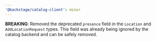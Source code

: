 ```yaml
---
'@backstage/catalog-client': minor
---
```


**BREAKING**: Removed the deprecated `presence` field in the `Location` and `AddLocationRequest` types. This field was already being ignored by the catalog backend and can be safely removed.
